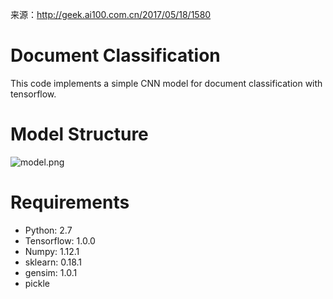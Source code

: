 来源：http://geek.ai100.com.cn/2017/05/18/1580



# Document Classification
This code implements a simple CNN model for document classification with tensorflow.

# Model Structure
![model.png](https://github.com/MRliujiaxin/DocumentClassification/raw/master/model.png)

# Requirements
- Python: 2.7
- Tensorflow: 1.0.0
- Numpy: 1.12.1
- sklearn: 0.18.1
- gensim: 1.0.1
- pickle
